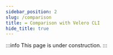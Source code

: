 ```yaml
---
sidebar_position: 2
slug: /comparison
title: ↔️ Comparison with Velero CLI
hide_title: true
---
```


:::info This page is under construction.
:::
